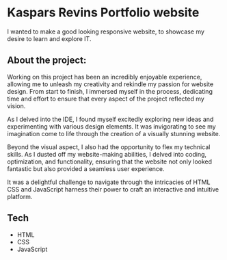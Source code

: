 # Kaspars Revins Portfolio website
I wanted to make a good looking responsive website, to showcase my desire to learn and explore IT.

## About the project: 

Working on this project has been an incredibly enjoyable experience, allowing me to unleash my creativity and rekindle my passion for website design.
From start to finish, I immersed myself in the process, dedicating time and effort to ensure that every aspect of the project reflected my vision.

As I delved into the IDE, I found myself excitedly exploring new ideas and experimenting with various design elements. 
It was invigorating to see my imagination come to life through the creation of a visually stunning website.

Beyond the visual aspect, I also had the opportunity to flex my technical skills. 
As I dusted off my website-making abilities, I delved into coding, optimization, and functionality, ensuring that the website not only looked fantastic but also provided a seamless user experience.

It was a delightful challenge to navigate through the intricacies of HTML CSS and JavaScript harness their power to craft an interactive and intuitive platform.

## Tech

+ HTML 
+ CSS 
+ JavaScript
